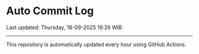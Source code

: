 # Auto Commit Log

Last updated: Thursday, 18-09-2025 19:26 WIB

---

This repository is automatically updated every hour using GitHub Actions.

